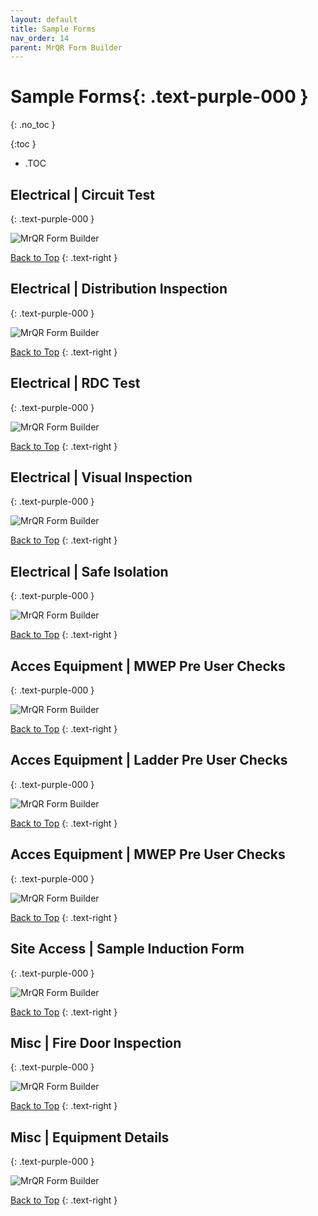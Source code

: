 ```yaml
---
layout: default
title: Sample Forms
nav_order: 14
parent: MrQR Form Builder
---
```



# **Sample Forms**{: .text-purple-000 }
{: .no_toc }

{:toc }
- .TOC

## Electrical | Circuit Test
{: .text-purple-000 }

![MrQR Form Builder](/assets/images/Forms//Samples/MrQR_Sample_CircuitTest.png "Circuit Test")

[Back to Top](https://docs.mrqr.me/SampleForms/)
{: .text-right }

## Electrical | Distribution Inspection
{: .text-purple-000 }

![MrQR Form Builder](/assets/images/Forms//Samples/MrQR_Sample_DB_Inspection.png "DB Inspection")

[Back to Top](https://docs.mrqr.me/ForBuilder/SampleForms/)
{: .text-right }

## Electrical | RDC Test
{: .text-purple-000 }

![MrQR Form Builder](/assets/images/Forms//Samples/MrQR_Sample_RCD.png "RCD Test")

[Back to Top](https://docs.mrqr.me/ForBuilder/SampleForms/)
{: .text-right }

## Electrical | Visual Inspection
{: .text-purple-000 }

![MrQR Form Builder](/assets/images/Forms//Samples/MrQR_Sample_Visual_Inspection.png "Visual Inspection")

[Back to Top](https://docs.mrqr.me/SampleForms/)
{: .text-right }

## Electrical | Safe Isolation
{: .text-purple-000 }

![MrQR Form Builder](/assets/images/Forms//Samples/MrQR_Sample_safeIsolation.png "Safe Isolation")

[Back to Top](https://docs.mrqr.me/ForBuilder/SampleForms/)
{: .text-right }

## Acces Equipment | MWEP Pre User Checks
{: .text-purple-000 }

![MrQR Form Builder](/assets/images/Forms//Samples/MrQR_Sample_MWEP_Inspection.png "MWEP Inspection")

[Back to Top](https://docs.mrqr.me/ForBuilder/SampleForms/)
{: .text-right }

## Acces Equipment | Ladder Pre User Checks
{: .text-purple-000 }

![MrQR Form Builder](/assets/images/Forms//Samples/MrQR_sample_ladder.png "Ladder")

[Back to Top](https://docs.mrqr.me/ForBuilder/SampleForms/)
{: .text-right }

## Acces Equipment | MWEP Pre User Checks
{: .text-purple-000 }

![MrQR Form Builder](/assets/images/Forms//Samples/MrQR_sample_mwep_Clean.png "MWEP Clean")

[Back to Top](https://docs.mrqr.me/ForBuilder/SampleForms/)
{: .text-right }

## Site Access | Sample Induction Form
{: .text-purple-000 }

![MrQR Form Builder](/assets/images/Forms//Samples/MrQR_Sample_Induction_Form.png "Induction")

[Back to Top](https://docs.mrqr.me/ForBuilder/SampleForms/)
{: .text-right }

## Misc | Fire Door Inspection
{: .text-purple-000 }

![MrQR Form Builder](/assets/images/Forms//Samples/MrQR_Sample_FireDoor.png "Fire Door")

[Back to Top](https://docs.mrqr.me/ForBuilder/SampleForms/)
{: .text-right }

## Misc | Equipment Details
{: .text-purple-000 }

![MrQR Form Builder](/assets/images/Forms//Samples/MrQR_Sample_EquipmentDetails.png "Equipment")

[Back to Top](https://docs.mrqr.me/ForBuilder/SampleForms/)
{: .text-right }
